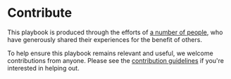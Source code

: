 # Contribute

This playbook is produced through the efforts of [a number of people](https://digital-platform-design.playbook.ee/contribute/contributors), who have generously shared their experiences for the benefit of others.

To help ensure this playbook remains relevant and useful, we welcome contributions from anyone. Please see the [contribution guidelines](https://digital-platform-design.playbook.ee/contribute/how-to-contribute) if you're interested in helping out.

